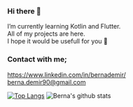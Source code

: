 ### Hi there 👋

I’m currently learning Kotlin and Flutter. <br> 
All of my projects are here. <br>
I hope it would be usefull for you 🤩

### Contact with me;
https://www.linkedin.com/in/bernademir/ </br>
berna.demir90@gmail.com

[![Top Langs](https://github-readme-stats.vercel.app/api/top-langs/?username=bernademir)](https://github.com/bernademir/github-readme-stats)
![Berna's github stats](https://github-readme-stats.vercel.app/api?username=bernademir)
